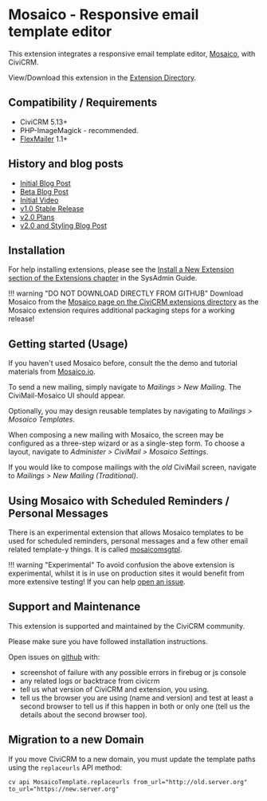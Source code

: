 # Mosaico - Responsive email template editor

This extension integrates a responsive email template editor, [Mosaico](https://mosaico.io/), with CiviCRM.

View/Download this extension in the [Extension Directory](https://civicrm.org/extensions/email-template-builder).

## Compatibility / Requirements
* CiviCRM 5.13+
* PHP-ImageMagick - recommended.
* [FlexMailer](https://docs.civicrm.org/flexmailer/en/latest/) 1.1+ 

## History and blog posts
 * [Initial Blog Post](https://civicrm.org/blogs/parvez/a-new-beginning-for-civimail)
 * [Beta Blog Post](https://civicrm.org/blog/deepaksrivastava/email-template-builder-civimosaico-is-now-beta)
 * [Initial Video](https://vimeo.com/156633077)
 * [v1.0 Stable Release](https://github.com/veda-consulting/uk.co.vedaconsulting.mosaico/releases/tag/1.0)
 * [v2.0 Plans](https://civicrm.org/blog/jamienovick/email-template-builder-mosaico-phase-2-plans)
 * [v2.0 and Styling Blog Post](https://civicrm.org/blog/jamienovick/extreme-makeovers-civicrm-style-introducing-the-shoreditch-theme-civicrms-new-user)

## Installation

For help installing extensions, please see the [Install a New Extension section of the Extensions chapter](https://docs.civicrm.org/sysadmin/en/latest/customize/extensions/#installing-a-new-extension) in the SysAdmin Guide.

!!! warning "DO NOT DOWNLOAD DIRECTLY FROM GITHUB" 
    Download Mosaico from the [Mosaico page on the CiviCRM extensions directory](https://civicrm.org/extensions/email-template-builder) as the Mosaico extension requires additional packaging steps for a working release!

## Getting started (Usage)

If you haven't used Mosaico before, consult the the demo and tutorial materials from [Mosaico.io](https://mosaico.io/index.html).

To send a new mailing, simply navigate to *Mailings > New Mailing*. The CiviMail-Mosaico UI should appear.

Optionally, you may design reusable templates by navigating to *Mailings > Mosaico Templates*.

When composing a new mailing with Mosaico, the screen may be configured as a three-step wizard or as a single-step form. To
choose a layout, navigate to *Administer > CiviMail > Mosaico Settings*.

If you would like to compose mailings with the *old* CiviMail screen, navigate to *Mailings > New Mailing (Traditional)*.

## Using Mosaico with Scheduled Reminders / Personal Messages
There is an experimental extension that allows Mosaico templates to be used for scheduled reminders, personal messages and a few other email related template-y things. It is called [mosaicomsgtpl](https://github.com/civicrm/org.civicrm.mosaicomsgtpl).

!!! warning "Experimental"
    To avoid confusion the above extension is experimental, whilst it is in use on production sites it would benefit from more extensive testing! If you can help [open an issue](https://github.com/civicrm/org.civicrm.mosaicomsgtpl/issues).

## Support and Maintenance

This extension is supported and maintained by the CiviCRM community.

Please make sure you have followed installation instructions.

Open issues on [github](https://github.com/veda-consulting/uk.co.vedaconsulting.mosaico/issues) with:
- screenshot of failure with any possible errors in firebug or js console
- any related logs or backtrace from civicrm
- tell us what version of CiviCRM and extension, you using.
- tell us the browser you are using (name and version) and test at least a second browser to tell us if this happen in both or only one (tell us the details about the second browser too).

## Migration to a new Domain

If you move CiviCRM to a new domain, you must update the template paths using the `replaceurls` API method:

```
cv api MosaicoTemplate.replaceurls from_url="http://old.server.org" to_url="https://new.server.org"
```
